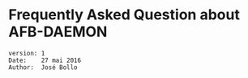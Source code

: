 Frequently Asked Question about AFB-DAEMON
==========================================
    version: 1
    Date:    27 mai 2016
    Author:  José Bollo



